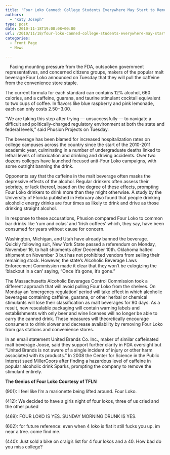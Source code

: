 ```yaml
---
title: 'Four Loko Canned: College Students Everywhere May Start to Remember Their Saturday Nights'
authors: 
  - "Katy Joseph"
type: post
date: 2010-11-18T19:00:08+00:00
url: /2010/11/18/four-loko-canned-college-students-everywhere-may-start-to-remember-their-saturday-nights/
categories:
  - Front Page
  - News

---
```

[<img class="alignleft size-full wp-image-498" style="margin: 7px;" title="Nestle_FourLoko_11-3_post" src="https://i1.wp.com/www.reedquest.org/wp-content/uploads/2010/11/Nestle_FourLoko_11-3_post.jpg?resize=216%2C144" alt="" data-recalc-dims="1" />][1]Facing mounting pressure from the FDA, outspoken government representatives, and concerned citizens groups, makers of the popular malt beverage Four Loko announced on Tuesday that they will pull the caffeine from the convenience store staple.

The current formula for each standard can contains 12% alcohol, 660 calories, and a caffeine, guarana, and taurine stimulant cocktail equivalent to two cups of coffee. In flavors like blue raspberry and pink lemonade, each can only costs $2.50-$3.00.

“We are taking this step after trying — unsuccessfully — to navigate a difficult and politically-charged regulatory environment at both the state and federal levels,” said Phusion Projects on Tuesday.

The beverage has been blamed for increased hospitalization rates on college campuses across the country since the start of the 2010-2011 academic year, culminating in a number of undergraduate deaths linked to lethal levels of intoxication and drinking and driving accidents. Over two dozens colleges have launched focused anti-Four Loko campaigns, with some outright banning the drink.

Opponents say that the caffeine in the malt beverage often masks the depressive effects of the alcohol. Regular drinkers often assess their sobriety, or lack thereof, based on the degree of these effects, prompting Four Loko drinkers to drink more than they might otherwise. A study by the University of Florida published in February also found that people drinking alcoholic energy drinks are four times as likely to drink and drive as those drinking straight alcohol.

In response to these accusations, Phusion compared Four Loko to common bar drinks like ‘rum and colas’ and ‘Irish coffees’ which, they say, have been consumed for years without cause for concern.

Washington, Michigan, and Utah have already banned the beverage. Quickly following suit, New York State passed a referendum on Monday, November 16, to halt shipments after December 10th. Oklahoma halted shipment on November 3 but has not prohibited vendors from selling their remaining stock. However, the state’s Alcoholic Beverage Laws Enforcement Commission made it clear that they won’t be eulogizing the  ‘blackout in a can’ saying, “Once it’s gone, it’s gone.”

The Massachusetts Alcoholic Beverages Control Commission took a different approach that will avoid pulling Four Loko from the shelves. On Monday an ‘emergency regulation’ period will take effect in which alcoholic beverages containing caffeine, guarana, or other herbal or chemical stimulants will lose their classification as malt beverages for 90 days. As a result, new resealable packaging will contain warning labels and establishments with only beer and wine licenses will no longer be able to carry the canned drink. These measures will theoretically encourage consumers to drink slower and decrease availability by removing Four Loko from gas stations and convenience stores.

In an email statement ­­United Brands Co. Inc., maker of similar caffeinated malt beverage Joose, said they support further clarity in FDA oversight but “United Brands is not aware of a single incident of injury or other harm associated with its products.” In 2008 the Center for Science in the Public Interest sued MillerCoors after finding a hazardous level of caffeine in popular alcoholic drink Sparks, prompting the company to remove the stimulant entirely.

**The Genius of Four Loko Courtesy of TFLN**

(901): I feel like I’m a marionette being lifted around. Four Loko.

(412): We decided to have a girls night of four lokos, three of us cried and the other puked

(469): FOUR LOKO IS YES. SUNDAY MORNING DRUNK IS YES.

(602): for future reference: even when 4 loko is flat it still fucks you up. im near a tree. come find me.

(440): Just sold a bike on craig’s list for 4 four lokos and a 40. How bad do you miss college?

 [1]: https://i1.wp.com/www.reedquest.org/wp-content/uploads/2010/11/Nestle_FourLoko_11-3_post.jpg